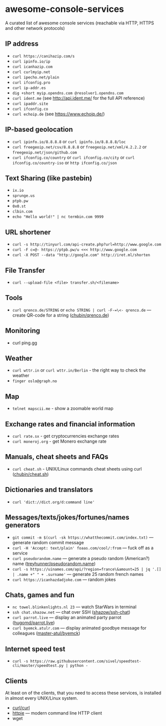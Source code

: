 # awesome-console-services
A curated list of awesome console services (reachable via HTTP, HTTPS and other network protocols)


## IP address

* `curl https://canihazip.com/s`
* `curl ipinfo.io/ip`
* `curl icanhazip.com`
* `curl curlmyip.net`
* `curl ipecho.net/plain`
* `curl ifconfig.pro`
* `curl ip-addr.es`
* `dig +short myip.opendns.com @resolver1.opendns.com`
* `curl ident.me` (see http://api.ident.me/ for the full API reference)
* `curl ipaddr.site`
* `curl ifconfig.co`
* `curl echoip.de` (see https://www.echoip.de/)

## IP-based geolocation

* `curl ipinfo.io/8.8.8.8` or `curl ipinfo.io/8.8.8.8/loc`
* `curl freegeoip.net/csv/8.8.8.8` or `freegeoip.net/xml/4.2.2.2` or `freegeoip.net/json/github.com`
* `curl ifconfig.co/country` or `curl ifconfig.co/city` or `curl ifconfig.co/country-iso` or `http ifconfig.co/json`

## Text Sharing (like pastebin)

* `ix.io`
* `sprunge.us`
* `ptpb.pw`
* `0x0.st`
* `clbin.com`
* `echo "Hello world!" | nc termbin.com 9999`

## URL shortener

* `curl -s http://tinyurl.com/api-create.php?url=http://www.google.com`
* `curl -F c=@- https://ptpb.pw/u <<< http://www.google.com`
* `curl -X POST --data "http://google.com" http://iret.ml/shorten`

## File Transfer

* `curl --upload-file <file> transfer.sh/<filename>`

## Tools

* `curl qrenco.de/STRING` or `echo STRING | curl -F-=\<- qrenco.de` — create QR-code for a string ([chubin/qrenco.de](https://github.com/chubin/qrenco.de))

## Monitoring

* curl ping.gg

## Weather 

* `curl wttr.in` or `curl wttr.in/Berlin` - the right way to check the weather 
* `finger oslo@graph.no`

## Map

* `telnet mapscii.me` - show a zoomable world map

## Exchange rates and financial information

* `curl rate.sx` - get cryptocurrencies exchange rates 
* `curl moneroj.org` - get Monero exchange rate

## Manuals, cheat sheets and FAQs

* `curl cheat.sh` - UNIX/Linux commands cheat sheets using curl ([chubin/cheat.sh](https://github.com/chubin/cheat.sh))

## Dictionaries and translators

* `curl 'dict://dict.org/d:command line'`

## Messages/texts/jokes/fortunes/names generators

* `git commit -m $(curl -sk https://whatthecommit.com/index.txt)` — generate random commit message
* `curl -H 'Accept: text/plain' foaas.com/cool/:from` — fuck off as a service
* `curl pseudorandom.name` — generate a pseudo random (American?) name ([treyhunner/pseudorandom.name](https://github.com/treyhunner/pseudorandom.name))
* `curl -s https://uinames.com/api/?region=france\&amount=25 | jq '.[] | .name +" " + .surname'` — generate 25 random french names
* `curl https://icanhazdadjoke.com` — random jokes

## Chats, games and fun

* `nc towel.blinkenlights.nl 23` — watch StarWars in terminal
* `ssh chat.shazow.net` — chat over SSH ([shazow/ssh-chat](https://github.com/shazow/ssh-chat))
* `curl parrot.live` — display an animated party parrot ([hugomd/parrot.live](https://github.com/hugomd/parrot.live))
* `curl byemck.atulr.com` — display animated goodbye message for colleagues ([master-atul/byemck](https://github.com/master-atul/byemck))

## Internet speed test

* `curl -s https://raw.githubusercontent.com/sivel/speedtest-cli/master/speedtest.py | python -`

## Clients

At least on of the clients, that you need to access these services, is installed in almost every UNIX/Linux system.

* [curl/curl](https://github.com/curl/curl)
* [httpie](https://github.com/jakubroztocil/httpie) — modern command line HTTP client
* wget 
